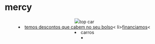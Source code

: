 # mercy
<!DOCTYPE html>
<html lang="pt" dir="ltf">
  <head>
    <meta charset=utf,8">
    <title>top car</title>
    <link rel="stylesheet" href="style.css">
  </head>
  <body>
    <header>
      <img src="
    <nav>
       <ul>
         <li><a href="index.html">top car</a></li>
         <li><a href="about.html">temos descontos que cabem no seu bolso</a><
         li><a href="inscricão.html">financiamos</a><
         <li>carros</li>
         <li><a href='tutoria.html">melhor qualidade</a></li>
       <?ul>
    </nav>
vendo as melhores camisetas de time da região localizado no centro da cidade de paulo frontin. a loja que chegou com a missão de disponibilizar camisetas de times com muita qualidade venham conferir nossos produtos. oferecemos 15% de desconto na primeira compra, temos profissionais para melhor atender nossa clientela    
